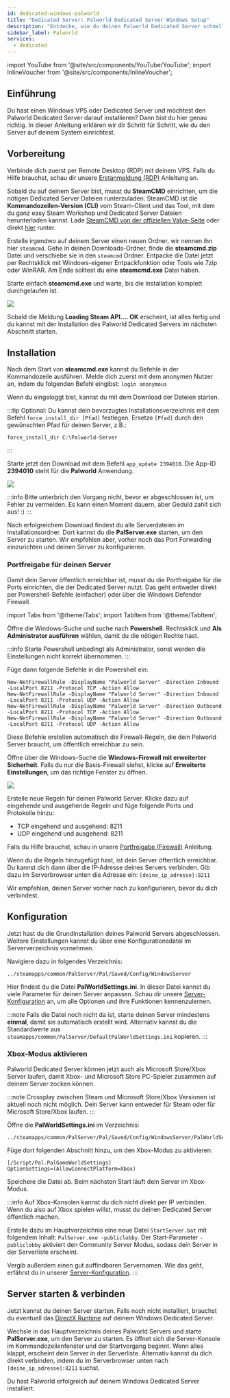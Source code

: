 ```yaml
---
id: dedicated-windows-palworld
title: "Dedicated Server: Palworld Dedicated Server Windows Setup"
description: "Entdecke, wie du deinen Palworld Dedicated Server schnell und einfach auf deinem Windows VPS oder Dedicated Server einrichtest → Jetzt mehr erfahren"
sidebar_label: Palworld
services:
  - dedicated
---
```


import YouTube from '@site/src/components/YouTube/YouTube';
import InlineVoucher from '@site/src/components/InlineVoucher';

## Einführung

Du hast einen Windows VPS oder Dedicated Server und möchtest den Palworld Dedicated Server darauf installieren? Dann bist du hier genau richtig. In dieser Anleitung erklären wir dir Schritt für Schritt, wie du den Server auf deinem System einrichtest.

<YouTube videoId="thn0wDE5LDg" imageSrc="https://screensaver01.zap-hosting.com/index.php/s/pt4oNY8tPJdKf44/preview" title="How To Setup Palworld Dedicated Server on Windows VPS!" description="Du verstehst besser, wenn du Dinge in Aktion siehst? Kein Problem! Unser Video erklärt dir alles ganz easy. Egal ob du es eilig hast oder lieber entspannt lernst – hier bist du richtig!"/>

<InlineVoucher />

## Vorbereitung

Verbinde dich zuerst per Remote Desktop (RDP) mit deinem VPS. Falls du Hilfe brauchst, schau dir unsere [Erstanmeldung (RDP)](vserver-windows-userdp.md) Anleitung an.

Sobald du auf deinem Server bist, musst du **SteamCMD** einrichten, um die nötigen Dedicated Server Dateien runterzuladen. SteamCMD ist die **Kommandozeilen-Version (CLI)** vom Steam-Client und das Tool, mit dem du ganz easy Steam Workshop und Dedicated Server Dateien herunterladen kannst. Lade [SteamCMD von der offiziellen Valve-Seite](https://developer.valvesoftware.com/wiki/SteamCMD) oder direkt [hier](https://steamcdn-a.akamaihd.net/client/installer/steamcmd.zip) runter.

Erstelle irgendwo auf deinem Server einen neuen Ordner, wir nennen ihn hier `steamcmd`. Gehe in deinen Downloads-Ordner, finde die **steamcmd.zip** Datei und verschiebe sie in den `steamcmd` Ordner. Entpacke die Datei jetzt per Rechtsklick mit Windows-eigener Entpackfunktion oder Tools wie 7zip oder WinRAR. Am Ende solltest du eine **steamcmd.exe** Datei haben.

Starte einfach **steamcmd.exe** und warte, bis die Installation komplett durchgelaufen ist.

![](https://github.com/zaphosting/docs/assets/42719082/ffb8e8a1-26e3-4d16-9baf-938e17ec1613)

Sobald die Meldung **Loading Steam API.... OK** erscheint, ist alles fertig und du kannst mit der Installation des Palworld Dedicated Servers im nächsten Abschnitt starten.

## Installation

Nach dem Start von **steamcmd.exe** kannst du Befehle in der Kommandozeile ausführen. Melde dich zuerst mit dem anonymen Nutzer an, indem du folgenden Befehl eingibst: `login anonymous`

Wenn du eingeloggt bist, kannst du mit dem Download der Dateien starten.

:::tip
Optional: Du kannst dein bevorzugtes Installationsverzeichnis mit dem Befehl `force_install_dir [Pfad]` festlegen. Ersetze `[Pfad]` durch den gewünschten Pfad für deinen Server, z.B.: 
```
force_install_dir C:\Palworld-Server
```
:::

Starte jetzt den Download mit dem Befehl `app_update 2394010`. Die App-ID **2394010** steht für die **Palworld** Anwendung.

![](https://github.com/zaphosting/docs/assets/42719082/b265a784-cf9a-43dc-b100-376f080e18f3)

:::info
Bitte unterbrich den Vorgang nicht, bevor er abgeschlossen ist, um Fehler zu vermeiden. Es kann einen Moment dauern, aber Geduld zahlt sich aus! :)
:::

Nach erfolgreichem Download findest du alle Serverdateien im Installationsordner. Dort kannst du die **PalServer.exe** starten, um den Server zu starten. Wir empfehlen aber, vorher noch das Port Forwarding einzurichten und deinen Server zu konfigurieren.

### Portfreigabe für deinen Server

Damit dein Server öffentlich erreichbar ist, musst du die Portfreigabe für die Ports einrichten, die der Dedicated Server nutzt. Das geht entweder direkt per Powershell-Befehle (einfacher) oder über die Windows Defender Firewall.

import Tabs from '@theme/Tabs';
import TabItem from '@theme/TabItem';

<Tabs>
<TabItem value="powershell" label="Per Powershell" default>

Öffne die Windows-Suche und suche nach **Powershell**. Rechtsklick und **Als Administrator ausführen** wählen, damit du die nötigen Rechte hast.

:::info
Starte Powershell unbedingt als Administrator, sonst werden die Einstellungen nicht korrekt übernommen.
:::

Füge dann folgende Befehle in die Powershell ein:
```
New-NetFirewallRule -DisplayName "Palworld Server" -Direction Inbound -LocalPort 8211 -Protocol TCP -Action Allow
New-NetFirewallRule -DisplayName "Palworld Server" -Direction Inbound -LocalPort 8211 -Protocol UDP -Action Allow
New-NetFirewallRule -DisplayName "Palworld Server" -Direction Outbound -LocalPort 8211 -Protocol TCP -Action Allow
New-NetFirewallRule -DisplayName "Palworld Server" -Direction Outbound -LocalPort 8211 -Protocol UDP -Action Allow
```

Diese Befehle erstellen automatisch die Firewall-Regeln, die dein Palworld Server braucht, um öffentlich erreichbar zu sein.

</TabItem>

<TabItem value="windefender" label="Per Windows Defender">

Öffne über die Windows-Suche die **Windows-Firewall mit erweiterter Sicherheit**. Falls du nur die Basis-Firewall siehst, klicke auf **Erweiterte Einstellungen**, um das richtige Fenster zu öffnen.

![](https://github.com/zaphosting/docs/assets/42719082/5fb9f943-7e51-4d8f-9df4-2f5ff60857d3)

Erstelle neue Regeln für deinen Palworld Server. Klicke dazu auf eingehende und ausgehende Regeln und füge folgende Ports und Protokolle hinzu:
- TCP eingehend und ausgehend: 8211
- UDP eingehend und ausgehend: 8211

Falls du Hilfe brauchst, schau in unsere [Portfreigabe (Firewall)](vserver-windows-port.md) Anleitung.

</TabItem>
</Tabs>

Wenn du die Regeln hinzugefügt hast, ist dein Server öffentlich erreichbar. Du kannst dich dann über die IP-Adresse deines Servers verbinden. Gib dazu im Serverbrowser unten die Adresse ein: `[deine_ip_adresse]:8211`

Wir empfehlen, deinen Server vorher noch zu konfigurieren, bevor du dich verbindest.

## Konfiguration

Jetzt hast du die Grundinstallation deines Palworld Servers abgeschlossen. Weitere Einstellungen kannst du über eine Konfigurationsdatei im Serververzeichnis vornehmen.

Navigiere dazu in folgendes Verzeichnis:
```
../steamapps/common/PalServer/Pal/Saved/Config/WindowsServer
```

Hier findest du die Datei **PalWorldSettings.ini**. In dieser Datei kannst du viele Parameter für deinen Server anpassen. Schau dir unsere [Server-Konfiguration](palworld-configuration.md) an, um alle Optionen und ihre Funktionen kennenzulernen.

:::note
Falls die Datei noch nicht da ist, starte deinen Server mindestens **einmal**, damit sie automatisch erstellt wird. Alternativ kannst du die Standardwerte aus `steamapps/common/PalServer/DefaultPalWorldSettings.ini` kopieren.
:::

### Xbox-Modus aktivieren

Palworld Dedicated Server können jetzt auch als Microsoft Store/Xbox Server laufen, damit Xbox- und Microsoft Store PC-Spieler zusammen auf deinem Server zocken können.

:::note
Crossplay zwischen Steam und Microsoft Store/Xbox Versionen ist aktuell noch nicht möglich. Dein Server kann entweder für Steam oder für Microsoft Store/Xbox laufen.
:::

Öffne die **PalWorldSettings.ini** im Verzeichnis:
```
../steamapps/common/PalServer/Pal/Saved/Config/WindowsServer/PalWorldSettings.ini
```

Füge dort folgenden Abschnitt hinzu, um den Xbox-Modus zu aktivieren:
```
[/Script/Pal.PalGameWorldSettings]
OptionSettings=(AllowConnectPlatform=Xbox)
```

Speichere die Datei ab. Beim nächsten Start läuft dein Server im Xbox-Modus.

:::info
Auf Xbox-Konsolen kannst du dich nicht direkt per IP verbinden. Wenn du also auf Xbox spielen willst, musst du deinen Dedicated Server öffentlich machen.

Erstelle dazu im Hauptverzeichnis eine neue Datei `StartServer.bat` mit folgendem Inhalt: `PalServer.exe -publiclobby`. Der Start-Parameter `-publiclobby` aktiviert den Community Server Modus, sodass dein Server in der Serverliste erscheint.

Vergib außerdem einen gut auffindbaren Servernamen. Wie das geht, erfährst du in unserer [Server-Konfiguration](palworld-configuration.md).
:::

## Server starten & verbinden

Jetzt kannst du deinen Server starten. Falls noch nicht installiert, brauchst du eventuell das [DirectX Runtime](https://www.microsoft.com/en-gb/download/details.aspx?id=35) auf deinem Windows Dedicated Server.

Wechsle in das Hauptverzeichnis deines Palworld Servers und starte **PalServer.exe**, um den Server zu starten. Es öffnet sich die Server-Konsole im Kommandozeilenfenster und der Startvorgang beginnt. Wenn alles klappt, erscheint dein Server in der Serverliste. Alternativ kannst du dich direkt verbinden, indem du im Serverbrowser unten nach `[deine_ip_adresse]:8211` suchst.

Du hast Palworld erfolgreich auf deinem Windows Dedicated Server installiert.

<InlineVoucher />